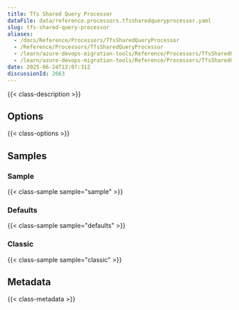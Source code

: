 ```yaml
---
title: Tfs Shared Query Processor
dataFile: data/reference.processors.tfssharedqueryprocessor.yaml
slug: tfs-shared-query-processor
aliases:
  - /docs/Reference/Processors/TfsSharedQueryProcessor
  - /Reference/Processors/TfsSharedQueryProcessor
  - /learn/azure-devops-migration-tools/Reference/Processors/TfsSharedQueryProcessor
  - /learn/azure-devops-migration-tools/Reference/Processors/TfsSharedQueryProcessor/index.md
date: 2025-06-24T12:07:31Z
discussionId: 2663
---
```


{{< class-description >}}

## Options

{{< class-options >}}

## Samples

### Sample

{{< class-sample sample="sample" >}}

### Defaults

{{< class-sample sample="defaults" >}}

### Classic

{{< class-sample sample="classic" >}}

## Metadata

{{< class-metadata >}}
